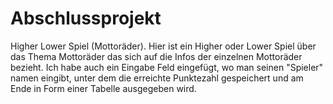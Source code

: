 # Abschlussprojekt
Higher Lower Spiel (Mottoräder).
Hier ist ein Higher oder Lower Spiel über das Thema Mottoräder das sich auf die Infos der einzelnen Mottoräder bezieht. Ich habe auch ein Eingabe Feld eingefügt, wo man seinen "Spieler" namen eingibt, unter dem die erreichte Punktezahl gespeichert und am Ende in Form einer Tabelle ausgegeben wird. 
